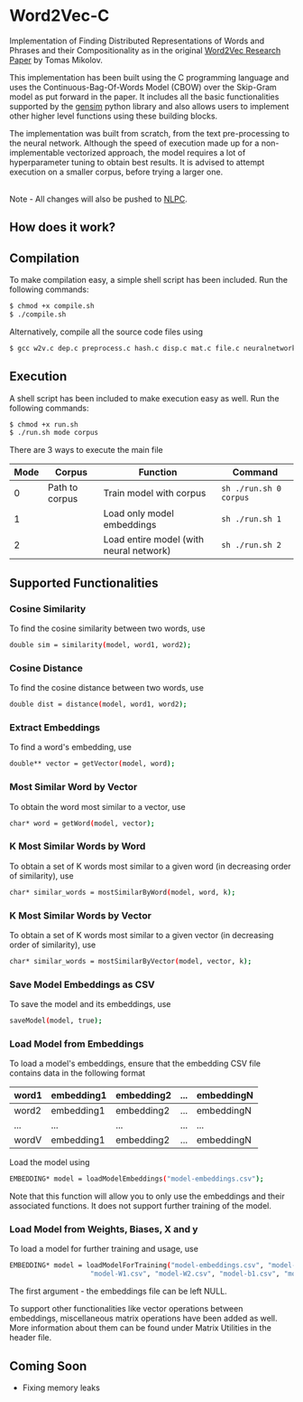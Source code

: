 # Word2Vec-C
Implementation of Finding Distributed Representations of Words and Phrases and their Compositionality as in the original [Word2Vec Research Paper](https://papers.nips.cc/paper/5021-distributed-representations-of-words-and-phrases-and-their-compositionality) by Tomas Mikolov.<br>

This implementation has been built using the C programming language and uses the Continuous-Bag-Of-Words Model (CBOW) over the Skip-Gram model as put forward in the paper. It includes all the basic functionalities supported by the [gensim](https://radimrehurek.com/gensim/models/word2vec.html) python library and also allows users to implement other higher level functions using these building blocks.<br>

The implementation was built from scratch, from the text pre-processing to the neural network. Although the speed of execution made up for a non-implementable vectorized approach, the model requires a lot of hyperparameter tuning to obtain best results. It is advised to attempt execution on a smaller corpus, before trying a larger one.<br><br>

Note - All changes will also be pushed to [NLPC](https://github.com/aditeyabaral/NLPC).

## How does it work?

## Compilation

To make compilation easy, a simple shell script has been included. Run the following commands:<br>
```sh
$ chmod +x compile.sh
$ ./compile.sh
```

Alternatively, compile all the source code files using <br>
```sh
$ gcc w2v.c dep.c preprocess.c hash.c disp.c mat.c file.c neuralnetwork.c func.c mem.c -lm
```

## Execution

A shell script has been included to make execution easy as well. Run the following commands: <br>
```sh
$ chmod +x run.sh
$ ./run.sh mode corpus
```
There are 3 ways to execute the main file

| Mode | Corpus         | Function                                | Command            |
|------|----------------|-----------------------------------------|--------------------|
| 0    | Path to corpus | Train model with corpus                 | `sh ./run.sh 0 corpus`  |
| 1    |                | Load only model embeddings              | `sh ./run.sh 1`         |
| 2    |                | Load entire model (with neural network) | `sh ./run.sh 2`         |

## Supported Functionalities

### Cosine Similarity 
To find the cosine similarity between two words, use
```sh
double sim = similarity(model, word1, word2);
```
### Cosine Distance
To find the cosine distance between two words, use 
```sh
double dist = distance(model, word1, word2);
```
### Extract Embeddings 
To find a word's embedding, use
```sh
double** vector = getVector(model, word);
```
### Most Similar Word by Vector 
To obtain the word most similar to a vector, use
```sh
char* word = getWord(model, vector);
```
### K Most Similar Words by Word 
To obtain a set of K words most similar to a given word (in decreasing order of similarity), use
```sh
char* similar_words = mostSimilarByWord(model, word, k);
```
### K Most Similar Words by Vector
To obtain a set of K words most similar to a given vector (in decreasing order of similarity), use
```sh
char* similar_words = mostSimilarByVector(model, vector, k);
```

### Save Model Embeddings as CSV
To save the model and its embeddings, use
```sh
saveModel(model, true);
```

### Load Model from Embeddings
To load a model's embeddings, ensure that the embedding CSV file contains data in the following format

| word1 | embedding1 | embedding2 | ... | embeddingN |
|-------|------------|------------|-----|------------|
| word2 | embedding1 | embedding2 | ... | embeddingN |
| ...   | ...        | ...        | ... | ...        |
| wordV | embedding1 | embedding2 | ... | embeddingN |

Load the model using
```sh
EMBEDDING* model = loadModelEmbeddings("model-embeddings.csv");
```

Note that this function will allow you to only use the embeddings and their associated functions. It does not support further training of the model. 

### Load Model from Weights, Biases, X and y
To load a model for further training and usage, use 

```sh
EMBEDDING* model = loadModelForTraining("model-embeddings.csv", "model-X.csv", "model-y.csv", 
                    "model-W1.csv", "model-W2.csv", "model-b1.csv", "model-b2.csv");
```
The first argument - the embeddings file can be left NULL. 


To support other functionalities like vector operations between embeddings, miscellaneous matrix operations have been added as well. More information about them can be found under Matrix Utilities in the header file.

## Coming Soon

* Fixing memory leaks
